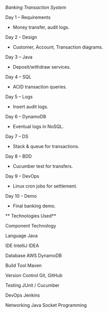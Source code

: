 *Banking Transaction System*

Day 1 – Requirements
- Money transfer, audit logs.
  
Day 2 – Design
- Customer, Account, Transaction diagrams.
  
Day 3 – Java
- Deposit/withdraw services.
  
Day 4 – SQL
- ACID transaction queries.
  
Day 5 – Logs
- Insert audit logs.
  
Day 6 – DynamoDB
- Eventual logs in NoSQL.
  
Day 7 – DS
- Stack & queue for transactions.
  
Day 8 – BDD
- Cucumber test for transfers.
  
Day 9 – DevOps
- Linux cron jobs for settlement.
  
Day 10 – Demo
- Final banking demo.

** Technologies Used** 

Component	Technology

Language	Java

IDE	IntelliJ IDEA

Database	AWS DynamoDB

Build Tool	Maven

Version Control	Git, GitHub

Testing	JUnit / Cucumber

DevOps	 Jenkins

Networking	Java Socket Programming


